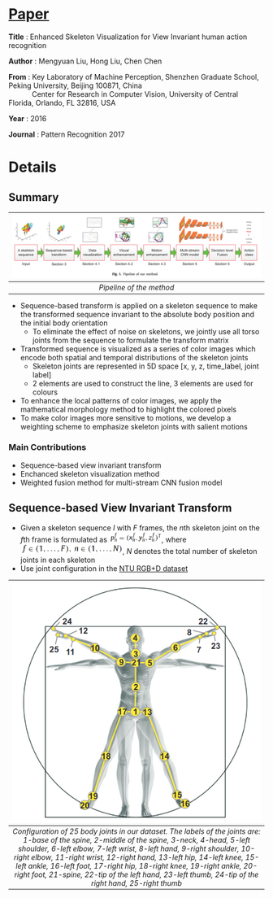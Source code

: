 
# [Paper](https://webpages.uncc.edu/cchen62/PR_2017.pdf)
**Title**   :  Enhanced Skeleton Visualization for View Invariant human action recognition  

**Author**  : Mengyuan Liu, Hong Liu, Chen Chen

**From**   :   Key Laboratory of Machine Perception, Shenzhen Graduate School, Peking University, Beijing 100871, China    
&emsp;&emsp;&emsp;&nbsp;Center for Research in Computer Vision, University of Central Florida, Orlando, FL 32816, USA 

**Year**  :   2016  

**Journal** : Pattern Recognition 2017  

# Details
## Summary
|![Block diagram of the proposed architecture](Images/Enhanced_skeleton_visualization_for_view_invariant_human_action_recognition/Method_pipeline.png)|
|:--:| 
| *Pipeline of the method* |
* Sequence-based transform is applied on a skeleton sequence to make the transformed
  sequence invariant to the absolute body position and the initial body orientation
    * To eliminate the effect of noise on skeletons, we jointly use all torso joints
      from the sequence to formulate the transform matrix
* Transformed sequence is visualized as a series of color images which encode both
  spatial and temporal distributions of the skeleton joints
    * Skeleton joints are represented in 5D space [x, y, z, time_label, joint label]
    * 2 elements are used to construct the line, 3 elements are used for colours
* To enhance the local patterns of color images, we apply the mathematical
  morphology method to highlight the colored pixels
* To make color images more sensitive to motions, we develop a weighting scheme to 
  emphasize skeleton joints with salient motions

### Main Contributions
* Sequence-based view invariant transform
* Enchanced skeleton visualization method
* Weighted fusion method for multi-stream CNN fusion model

## Sequence-based View Invariant Transform
* Given a skeleton sequence *I* with *F* frames, the *n*th skeleton joint on the 
  *f*th frame is formulated as <img src="Images/Enhanced_skeleton_visualization_for_view_invariant_human_action_recognition/pnf_formula.png" height="20px">, where <img src="Images/Enhanced_skeleton_visualization_for_view_invariant_human_action_recognition/fn.png" height="20px">, *N* denotes the total number of skeleton joints in each skeleton
* Use joint configuration in the [NTU RGB+D dataset](https://arxiv.org/pdf/1604.02808.pdf)

|![Block diagram of the proposed architecture](Images/Enhanced_skeleton_visualization_for_view_invariant_human_action_recognition/NTU_RGB+D_joint_configuration.png)|
|:--:| 
| *Configuration of 25 body joints in our dataset. The labels of the joints are:  1-base of the spine, 2-middle of the spine, 3-neck, 4-head, 5-left shoulder, 6-left   elbow, 7-left wrist, 8-left hand, 9-right shoulder, 10-right elbow, 11-right wrist, 12-right hand, 13-left hip, 14-left knee, 15-left ankle, 16-left foot, 17-right hip, 18-right knee, 19-right ankle, 20-right foot, 21-spine, 22-tip of the left hand, 23-left thumb, 24-tip of the right hand, 25-right thumb* |

